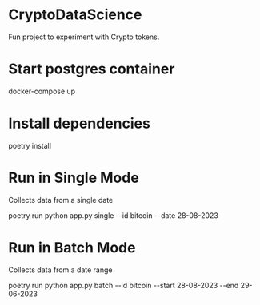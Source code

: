 # CryptoDataScience
Fun project to experiment with Crypto tokens. 

# Start postgres container
docker-compose up

# Install dependencies
poetry install

# Run in Single Mode

Collects data from a single date

poetry run python app.py single --id bitcoin --date 28-08-2023

# Run in Batch Mode

Collects data from a date range

poetry run python app.py batch --id bitcoin --start 28-08-2023 --end 29-06-2023

